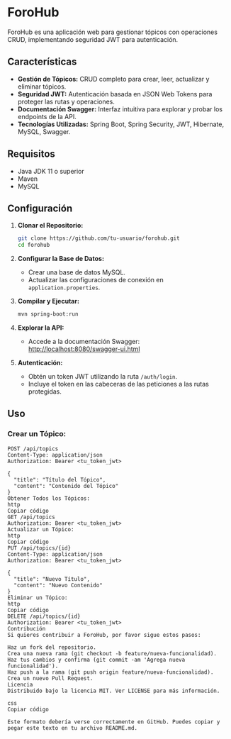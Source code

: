 # ForoHub

ForoHub es una aplicación web para gestionar tópicos con operaciones CRUD, implementando seguridad JWT para autenticación.

## Características

- **Gestión de Tópicos:** CRUD completo para crear, leer, actualizar y eliminar tópicos.
- **Seguridad JWT:** Autenticación basada en JSON Web Tokens para proteger las rutas y operaciones.
- **Documentación Swagger:** Interfaz intuitiva para explorar y probar los endpoints de la API.
- **Tecnologías Utilizadas:** Spring Boot, Spring Security, JWT, Hibernate, MySQL, Swagger.

## Requisitos

- Java JDK 11 o superior
- Maven
- MySQL

## Configuración

1. **Clonar el Repositorio:**
    ```sh
    git clone https://github.com/tu-usuario/forohub.git
    cd forohub
    ```

2. **Configurar la Base de Datos:**
    - Crear una base de datos MySQL.
    - Actualizar las configuraciones de conexión en `application.properties`.

3. **Compilar y Ejecutar:**
    ```sh
    mvn spring-boot:run
    ```

4. **Explorar la API:**
    - Accede a la documentación Swagger: [http://localhost:8080/swagger-ui.html](http://localhost:8080/swagger-ui.html)

5. **Autenticación:**
    - Obtén un token JWT utilizando la ruta `/auth/login`.
    - Incluye el token en las cabeceras de las peticiones a las rutas protegidas.

## Uso

### Crear un Tópico:
```http
POST /api/topics
Content-Type: application/json
Authorization: Bearer <tu_token_jwt>

{
  "title": "Título del Tópico",
  "content": "Contenido del Tópico"
}
Obtener Todos los Tópicos:
http
Copiar código
GET /api/topics
Authorization: Bearer <tu_token_jwt>
Actualizar un Tópico:
http
Copiar código
PUT /api/topics/{id}
Content-Type: application/json
Authorization: Bearer <tu_token_jwt>

{
  "title": "Nuevo Título",
  "content": "Nuevo Contenido"
}
Eliminar un Tópico:
http
Copiar código
DELETE /api/topics/{id}
Authorization: Bearer <tu_token_jwt>
Contribución
Si quieres contribuir a ForoHub, por favor sigue estos pasos:

Haz un fork del repositorio.
Crea una nueva rama (git checkout -b feature/nueva-funcionalidad).
Haz tus cambios y confirma (git commit -am 'Agrega nueva funcionalidad').
Haz push a la rama (git push origin feature/nueva-funcionalidad).
Crea un nuevo Pull Request.
Licencia
Distribuido bajo la licencia MIT. Ver LICENSE para más información.

css
Copiar código

Este formato debería verse correctamente en GitHub. Puedes copiar y pegar este texto en tu archivo README.md.
